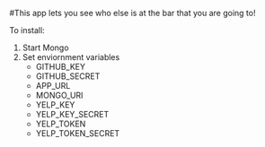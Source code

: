 #This app lets you see who else is at the bar that you are going to!

To install:
1. Start Mongo
2. Set enviornment variables
    - GITHUB_KEY
    - GITHUB_SECRET
    - APP_URL
    - MONGO_URI
    - YELP_KEY
    - YELP_KEY_SECRET
    - YELP_TOKEN
    - YELP_TOKEN_SECRET